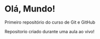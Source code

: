 # Olá, Mundo!
 Primeiro repositório do curso de Git e GitHub

Repositorio criado durante uma aula ao vivo!